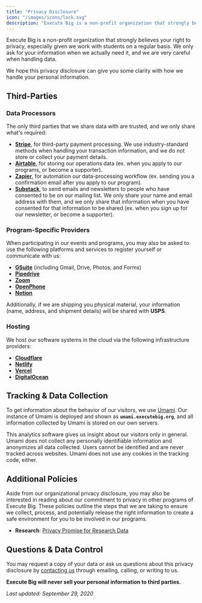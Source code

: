 ```yaml
---
title: "Privacy Disclosure"
icon: "/images/icons/lock.svg"
description: "Execute Big is a non-profit organization that strongly believes your right to privacy, especially given we work with students on a regular basis. We only ask for your information when we actually need it, and we are very careful when handling data."
---
```


Execute Big is a non-profit organization that strongly believes your right to privacy, especially given we work with students on a regular basis. We only ask for your information when we actually need it, and we are very careful when handling data.

We hope this privacy disclosure can give you some clarity with how we handle your personal information.

## Third-Parties

### Data Processors

The only third parties that we share data with are trusted, and we only share what's required:

- [**Stripe**](https://stripe.com/privacy), for third-party payment processing. We use industry-standard methods when handling your transaction information, and we do not store or collect your payment details.
- [**Airtable**](https://airtable.com/privacy), for storing our operations data (ex. when you apply to our programs, or become a supporter).
- [**Zapier**](https://zapier.com/privacy), for automation our data-processing workflow (ex. sending you a confirmation email after you apply to our program).
- [**Substack**](https://substack.com/privacy), to send emails and newsletters to people who have consented to be on our mailing list. We only share your name and email address with them, and we only share that information when you have consented for that information to be shared (ex. when you sign up for our newsletter, or become a supporter). 

### Program-Specific Providers

When participating in our events and programs, you may also be asked to use the following platforms and services to register yourself or communicate with us:

- [**GSuite**](https://support.google.com/googlecloud/answer/6056650?hl=en) (including Gmail, Drive, Photos, and Forms)
- [**Pipedrive**](https://www.pipedrive.com/en/privacy)
- [**Zoom**](https://zoom.us/privacy)
- [**OpenPhone**](https://www.openphone.co/privacy)
- [**Notion**](https://www.notion.so/Privacy-Policy-3468d120cf614d4c9014c09f6adc9091)

Additionally, if we are shipping you physical material, your information (name, address, and shipment details) will be shared with **USPS**.

### Hosting

We host our software systems in the cloud via the following infrastructure providers:

- [**Cloudflare**](https://www.cloudflare.com/privacypolicy/)
- [**Netlify**](https://www.netlify.com/privacy/)
- [**Vercel**](https://vercel.com/legal/privacy-policy)
- [**DigitalOcean**](https://www.digitalocean.com/legal/privacy-policy)

## Tracking & Data Collection

To get information about the behavior of our visitors, we use
[Umami](https://umami.is/). Our instance of Umami is deployed and shown as **`umami.executebig.org`**,
and all information collected by Umami is stored on our own servers.

This analytics software gives us insight about our visitors only in general. Umami does not collect any personally 
identifiable information and anonymizes all data collected. Users cannot be identified and are never tracked across websites. 
Umami does not use any cookies in the tracking code, either.

## Additional Policies

Aside from our organizational privacy disclosure, you may also be interested in reading about our commitment to privacy in other
programs of Execute Big. These policies outline the steps that we are taking to ensure we collect, process, and potentially release the right 
information to create a safe environment for you to be involved in our programs. 

* **Research**: [Privacy Promise for Research Data](/research-privacy)

## Questions & Data Control

You may request a copy of your data or ask us questions about this privacy disclosure by [contacting us](/contact) through 
emailing, calling, or writing to us. 

**Execute Big will never sell your personal information to third parties.**

*Last updated: September 29, 2020*